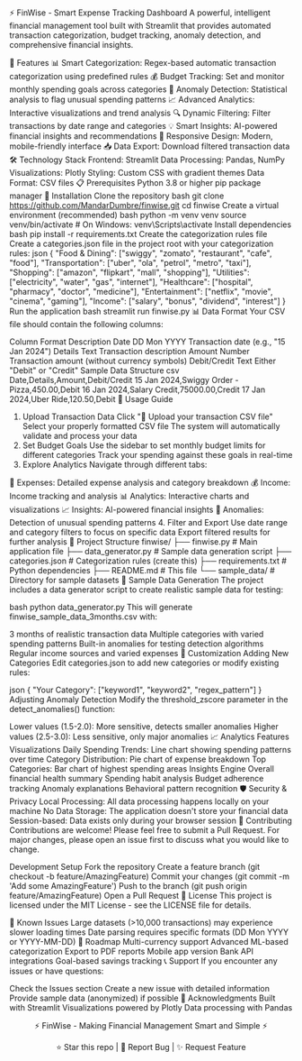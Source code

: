 ⚡ FinWise - Smart Expense Tracking Dashboard
A powerful, intelligent financial management tool built with Streamlit that provides automated transaction categorization, budget tracking, anomaly detection, and comprehensive financial insights.

🚀 Features
📊 Smart Categorization: Regex-based automatic transaction categorization using predefined rules
💰 Budget Tracking: Set and monitor monthly spending goals across categories
🚨 Anomaly Detection: Statistical analysis to flag unusual spending patterns
📈 Advanced Analytics: Interactive visualizations and trend analysis
🔍 Dynamic Filtering: Filter transactions by date range and categories
💡 Smart Insights: AI-powered financial insights and recommendations
📱 Responsive Design: Modern, mobile-friendly interface
📥 Data Export: Download filtered transaction data
🛠️ Technology Stack
Frontend: Streamlit
Data Processing: Pandas, NumPy
Visualizations: Plotly
Styling: Custom CSS with gradient themes
Data Format: CSV files
📋 Prerequisites
Python 3.8 or higher
pip package manager
🚀 Installation
Clone the repository
bash
git clone https://github.com/MandarDumbre/finwise.git
cd finwise
Create a virtual environment (recommended)
bash
python -m venv venv
source venv/bin/activate  # On Windows: venv\Scripts\activate
Install dependencies
bash
pip install -r requirements.txt
Create the categorization rules file Create a categories.json file in the project root with your categorization rules:
json
{
  "Food & Dining": ["swiggy", "zomato", "restaurant", "cafe", "food"],
  "Transportation": ["uber", "ola", "petrol", "metro", "taxi"],
  "Shopping": ["amazon", "flipkart", "mall", "shopping"],
  "Utilities": ["electricity", "water", "gas", "internet"],
  "Healthcare": ["hospital", "pharmacy", "doctor", "medicine"],
  "Entertainment": ["netflix", "movie", "cinema", "gaming"],
  "Income": ["salary", "bonus", "dividend", "interest"]
}
Run the application
bash
streamlit run finwise.py
📊 Data Format
Your CSV file should contain the following columns:

Column	Format	Description
Date	DD Mon YYYY	Transaction date (e.g., "15 Jan 2024")
Details	Text	Transaction description
Amount	Number	Transaction amount (without currency symbols)
Debit/Credit	Text	Either "Debit" or "Credit"
Sample Data Structure
csv
Date,Details,Amount,Debit/Credit
15 Jan 2024,Swiggy Order - Pizza,450.00,Debit
16 Jan 2024,Salary Credit,75000.00,Credit
17 Jan 2024,Uber Ride,120.50,Debit
🎯 Usage Guide
1. Upload Transaction Data
Click "📁 Upload your transaction CSV file"
Select your properly formatted CSV file
The system will automatically validate and process your data
2. Set Budget Goals
Use the sidebar to set monthly budget limits for different categories
Track your spending against these goals in real-time
3. Explore Analytics
Navigate through different tabs:

💸 Expenses: Detailed expense analysis and category breakdown
💰 Income: Income tracking and analysis
📊 Analytics: Interactive charts and visualizations
📈 Insights: AI-powered financial insights
🚨 Anomalies: Detection of unusual spending patterns
4. Filter and Export
Use date range and category filters to focus on specific data
Export filtered results for further analysis
📁 Project Structure
finwise/
├── finwise.py                 # Main application file
├── data_generator.py          # Sample data generation script
├── categories.json           # Categorization rules (create this)
├── requirements.txt          # Python dependencies
├── README.md                # This file
└── sample_data/             # Directory for sample datasets
🧪 Sample Data Generation
The project includes a data generator script to create realistic sample data for testing:

bash
python data_generator.py
This will generate finwise_sample_data_3months.csv with:

3 months of realistic transaction data
Multiple categories with varied spending patterns
Built-in anomalies for testing detection algorithms
Regular income sources and varied expenses
🔧 Customization
Adding New Categories
Edit categories.json to add new categories or modify existing rules:

json
{
  "Your Category": ["keyword1", "keyword2", "regex_pattern"]
}
Adjusting Anomaly Detection
Modify the threshold_zscore parameter in the detect_anomalies() function:

Lower values (1.5-2.0): More sensitive, detects smaller anomalies
Higher values (2.5-3.0): Less sensitive, only major anomalies
📈 Analytics Features
Visualizations
Daily Spending Trends: Line chart showing spending patterns over time
Category Distribution: Pie chart of expense breakdown
Top Categories: Bar chart of highest spending areas
Insights Engine
Overall financial health summary
Spending habit analysis
Budget adherence tracking
Anomaly explanations
Behavioral pattern recognition
🛡️ Security & Privacy
Local Processing: All data processing happens locally on your machine
No Data Storage: The application doesn't store your financial data
Session-based: Data exists only during your browser session
🤝 Contributing
Contributions are welcome! Please feel free to submit a Pull Request. For major changes, please open an issue first to discuss what you would like to change.

Development Setup
Fork the repository
Create a feature branch (git checkout -b feature/AmazingFeature)
Commit your changes (git commit -m 'Add some AmazingFeature')
Push to the branch (git push origin feature/AmazingFeature)
Open a Pull Request
📝 License
This project is licensed under the MIT License - see the LICENSE file for details.

🐛 Known Issues
Large datasets (>10,000 transactions) may experience slower loading times
Date parsing requires specific formats (DD Mon YYYY or YYYY-MM-DD)
🔮 Roadmap
 Multi-currency support
 Advanced ML-based categorization
 Export to PDF reports
 Mobile app version
 Bank API integrations
 Goal-based savings tracking
📞 Support
If you encounter any issues or have questions:

Check the Issues section
Create a new issue with detailed information
Provide sample data (anonymized) if possible
🙏 Acknowledgments
Built with Streamlit
Visualizations powered by Plotly
Data processing with Pandas
<div align="center">
⚡ FinWise - Making Financial Management Smart and Simple ⚡

⭐ Star this repo | 🐛 Report Bug | ✨ Request Feature


